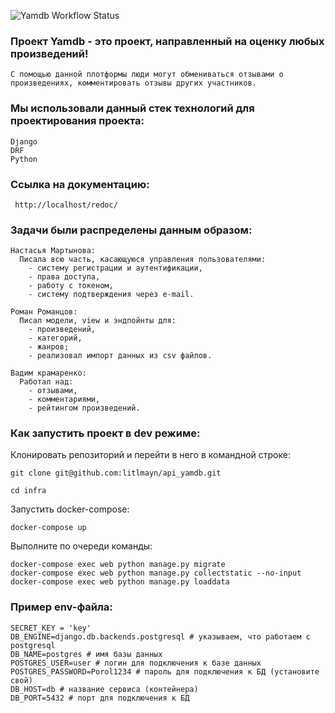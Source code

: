 ![Yamdb Workflow Status](https://github.com/litlmayn/yamdb_final/actions/workflows/yamdb_workflow.yml/badge.svg?branch=master&event=push)
### Проект Yamdb - это проект, направленный на оценку любых произведений!

```
С помощью данной плотформы люди могут обмениваться отзывами о произведениях, комментировать отзывы других участников.
```

### Мы использовали данный стек технологий для проектирования проекта:
```
Django
DRF
Python
```

### Ссылка на документацию:
```
 http://localhost/redoc/
```

### Задачи были распределены данным образом:
```
Настасья Мартынова:
  Писала всю часть, касающуюся управления пользователями:  
    - систему регистрации и аутентификации,
    - права доступа,
    - работу с токеном,
    - систему подтверждения через e-mail.
  
Роман Романцов:
  Писал модели, view и эндпойнты для:
    - произведений,
    - категорий,
    - жанров;
    - реализовал импорт данных из csv файлов.
 
Вадим крамаренко:
  Работал над:
    - отзывами,
    - комментариями,
    - рейтингом произведений.
```

### Как запустить проект в dev режиме:

Клонировать репозиторий и перейти в него в командной строке:

```
git clone git@github.com:litlmayn/api_yamdb.git
```

```
cd infra
```

Запустить docker-compose:

```
docker-compose up
```

Выполните по очереди команды:

```
docker-compose exec web python manage.py migrate
docker-compose exec web python manage.py collectstatic --no-input
docker-compose exec web python manage.py loaddata
```

### Пример env-файла:

```
SECRET_KEY = 'key'
DB_ENGINE=django.db.backends.postgresql # указываем, что работаем с postgresql
DB_NAME=postgres # имя базы данных
POSTGRES_USER=user # логин для подключения к базе данных
POSTGRES_PASSWORD=Porol1234 # пароль для подключения к БД (установите свой)
DB_HOST=db # название сервиса (контейнера)
DB_PORT=5432 # порт для подключения к БД
```
